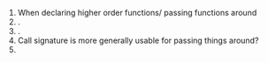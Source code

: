 1. When declaring higher order functions/ passing functions around
2. .
3. .
4. Call signature is more generally usable for passing things around?
5. 